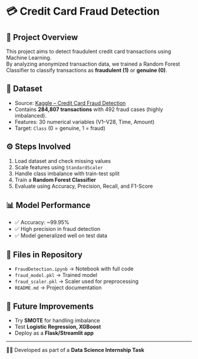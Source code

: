 # 💳 Credit Card Fraud Detection

## 📌 Project Overview
This project aims to detect fraudulent credit card transactions using Machine Learning.  
By analyzing anonymized transaction data, we trained a Random Forest Classifier to classify transactions as **fraudulent (1)** or **genuine (0)**.

## 📂 Dataset
- Source: [Kaggle – Credit Card Fraud Detection](https://www.kaggle.com/mlg-ulb/creditcardfraud)
- Contains **284,807 transactions** with 492 fraud cases (highly imbalanced).
- Features: 30 numerical variables (V1–V28, Time, Amount)
- Target: `Class` (0 = genuine, 1 = fraud)

## ⚙️ Steps Involved
1. Load dataset and check missing values  
2. Scale features using `StandardScaler`  
3. Handle class imbalance with train-test split  
4. Train a **Random Forest Classifier**  
5. Evaluate using Accuracy, Precision, Recall, and F1-Score  

## 📊 Model Performance
- ✅ Accuracy: ~99.95%  
- ✅ High precision in fraud detection  
- ✅ Model generalized well on test data  

## 📁 Files in Repository
- `FraudDetection.ipynb` → Notebook with full code  
- `fraud_model.pkl` → Trained model  
- `fraud_scaler.pkl` → Scaler used for preprocessing  
- `README.md` → Project documentation  

## 🚀 Future Improvements
- Try **SMOTE** for handling imbalance  
- Test **Logistic Regression, XGBoost**  
- Deploy as a **Flask/Streamlit app**  

---
👨‍💻 Developed as part of a **Data Science Internship Task**  

